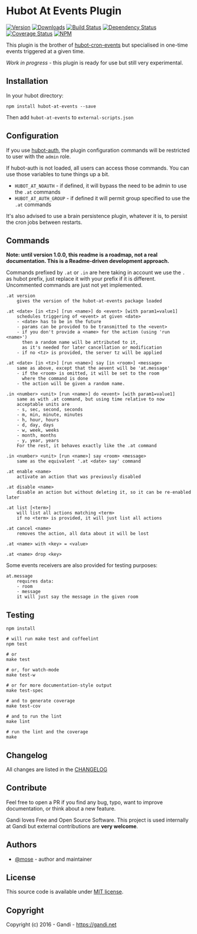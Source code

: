 Hubot At Events Plugin
=================================

[![Version](https://img.shields.io/npm/v/hubot-at-events.svg)](https://www.npmjs.com/package/hubot-at-events)
[![Downloads](https://img.shields.io/npm/dt/hubot-at-events.svg)](https://www.npmjs.com/package/hubot-at-events)
[![Build Status](https://img.shields.io/travis/Gandi/hubot-at-events.svg)](https://travis-ci.org/Gandi/hubot-at-events)
[![Dependency Status](https://gemnasium.com/Gandi/hubot-at-events.svg)](https://gemnasium.com/Gandi/hubot-at-events)
[![Coverage Status](https://img.shields.io/codeclimate/coverage/github/Gandi/hubot-at-events.svg)](https://codeclimate.com/github/Gandi/hubot-at-events/coverage)
[![NPM](https://nodei.co/npm/hubot-at-events.png?downloads=true&downloadRank=true&stars=true)](https://nodei.co/npm/hubot-at-events/)

This plugin is the brother of [hubot-cron-events](https://github.com/Gandi/hubot-cron-events) but specialised in one-time events triggered at a given time.

*Work in progress* - this plugin is ready for use but still very experimental.


Installation
--------------
In your hubot directory:    

    npm install hubot-at-events --save

Then add `hubot-at-events` to `external-scripts.json`


Configuration
-----------------

If you use [hubot-auth](https://github.com/hubot-scripts/hubot-auth), the plugin configuration commands will be restricted to user with the `admin` role. 

If hubot-auth is not loaded, all users can access those commands. You can use those variables to tune things up a bit.

- `HUBOT_AT_NOAUTH` - if defined, it will bypass the need to be admin to use the `.at` commands
- `HUBOT_AT_AUTH_GROUP` - if defined it will permit group specified to use the `.at` commands

It's also advised to use a brain persistence plugin, whatever it is, to persist the cron jobs between restarts.


Commands
--------------

**Note: until version 1.0.0, this readme is a roadmap, not a real documentation. This is a Readme-driven development approach.**

Commands prefixed by `.at` or `.in` are here taking in account we use the `.` as hubot prefix, just replace it with your prefix if it is different. Uncommented commands are just not yet implemented.

    .at version
        gives the version of the hubot-at-events package loaded

    .at <date> [in <tz>] [run <name>] do <event> [with param1=value1]
        schedules triggering of <event> at given <date>
        - <date> has to be in the future
        - params can be provided to be transmitted to the <event>
        - if you don't provide a <name> for the action (using 'run <name>')
          then a random name will be attributed to it,
          as it's needed for later cancellation or modification
        - if no <tz> is provided, the server tz will be applied

    .at <date> [in <tz>] [run <name>] say [in <room>] <message>
        same as above, except that the aevent will be 'at.message'
        - if the <room> is omitted, it will be set to the room 
          where the command is done
        - the action will be given a random name.

    .in <number> <unit> [run <name>] do <event> [with param1=value1]
        same as with .at command, but using time relative to now
        acceptable units are
        - s, sec, second, seconds
        - m, min, minute, minutes
        - h, hour, hours
        - d, day, days
        - w, week, weeks
        - month, months
        - y, year, years
        For the rest, it behaves exactly like the .at command

    .in <number> <unit> [run <name>] say <room> <message>
        same as the equivalent '.at <date> say' command

    .at enable <name>
        activate an action that was previously disabled

    .at disable <name>
        disable an action but without deleting it, so it can be re-enabled later

    .at list [<term>]
        will list all actions matching <term>
        if no <term> is provided, it will just list all actions

    .at cancel <name>
        removes the action, all data about it will be lost

    .at <name> with <key> = <value>

    .at <name> drop <key>

Some events receivers are also provided for testing purposes:

    at.message
        requires data:
        - room
        - message
        it will just say the message in the given room


Testing
----------------

    npm install

    # will run make test and coffeelint
    npm test 
    
    # or
    make test
    
    # or, for watch-mode
    make test-w

    # or for more documentation-style output
    make test-spec

    # and to generate coverage
    make test-cov

    # and to run the lint
    make lint

    # run the lint and the coverage
    make

Changelog
---------------
All changes are listed in the [CHANGELOG](CHANGELOG.md)

Contribute
--------------
Feel free to open a PR if you find any bug, typo, want to improve documentation, or think about a new feature. 

Gandi loves Free and Open Source Software. This project is used internally at Gandi but external contributions are **very welcome**. 

Authors
------------
- [@mose](https://github.com/mose) - author and maintainer

License
-------------
This source code is available under [MIT license](LICENSE).

Copyright
-------------
Copyright (c) 2016 - Gandi - https://gandi.net
